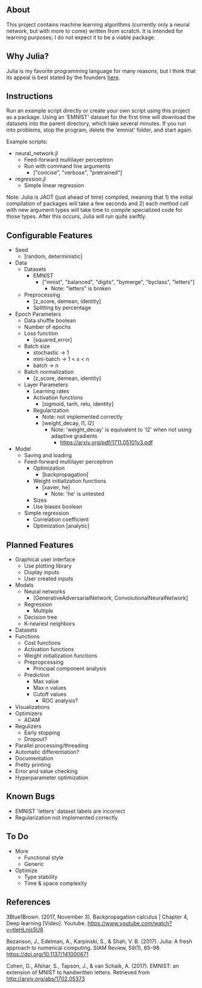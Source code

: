 
## About

This project contains machine learning algorithms (currently only a neural network, but with more to come) written from scratch. It is intended for learning purposes; I do not expect it to be a viable package.

## Why Julia?

Julia is my favorite programming language for many reasons, but I think that its appeal is best stated by the founders [here](https://julialang.org/blog/2012/02/why-we-created-julia/).


## Instructions

Run an example script directly or create your own script using this project as a package. Using an 'EMNIST' dataset for the first time will download the datasets into the parent directory, which take several minutes. If you run into problems, stop the program, delete the 'emnist' folder, and start again.

Example scripts:
- neural_network.jl
    - Feed-forward multilayer perceptron
    - Run with command line arguments
        - ["concise", "verbose", "pretrained"]
- regression.jl
    - Simple linear regression

Note: Julia is JAOT (just ahead of time) compiled, meaning that 1) the initial compilation of packages will take a few seconds and 2) each method call with new argument types will take time to compile specialized code for those types. After this occurs, Julia will run quite swiftly.


## Configurable Features

- Seed
    - [random, deterministic]
- Data
    - Datasets
        - EMNIST
            - ["mnist", "balanced", "digits", "bymerge", "byclass", "letters"]
                - Note: "letters" is broken
    - Preprocessing
        - [z_score, demean, identity]
        - Splitting by percentage
- Epoch Parameters
    - Data shuffle boolean
    - Number of epochs
    - Loss function
        - [squared_error]
    - Batch size
        - stochastic -> 1
        - mini-batch -> 1 < x < n
        - batch -> n
    - Batch normalization
        - [z_score, demean, identity]
    - Layer Parameters
        - Learning rates
        - Activation functions
            - [sigmoid, tanh, relu, identity]
        - Regularization
            - Note: not implemented correctly
            - [weight_decay, l1, l2]
                - Note: 'weight_decay' is equivalent to 'l2' when not using adaptive gradients
                    - https://arxiv.org/pdf/1711.05101v3.pdf
- Model
    - Saving and loading
    - Feed-forward multilayer perceptron
        - Optimization
            - [backpropagation]
        - Weight initialization functions
            - [xavier, he]
                - Note: 'he' is untested
        - Sizes
        - Use biases boolean
    - Simple regression
        - Correlation coefficient
        - Optimization
            [analytic]

## Planned Features

- Graphical user interface
    - Use plotting library
    - Display inputs
    - User created inputs
- Models
    - Neural networks
        - [GenerativeAdversarialNetwork, ConvolutionalNeuralNetwork]
    - Regression
        - Multiple
    - Decision tree
    - K-nearest neighbors
- Datasets
- Functions
    - Cost functions
    - Activation functions
    - Weight initialization functions
    - Prepropcessing
        - Principal component analysis
    - Prediction
        - Max value
        - Max n values
        - Cutoff values
            - ROC analysis?
- Visualizations
- Optimizers
    - ADAM
- Regulizers
    - Early stopping
    - Dropout?
- Parallel processing/threading
- Automatic differentiation?
- Documentation
- Pretty printing
- Error and value checking
- Hyperparameter optimization


## Known Bugs

- EMNIST 'letters' dataset labels are incorrect
- Regularization not implemented correctly


## To Do

- More
    - Functional style
    - Generic
- Optimize
    - Type stability
    - Time & space complexity


## References

3Blue1Brown. (2017, November 3). Backpropagation calculus | Chapter 4, Deep learning [Video]. Youtube. https://www.youtube.com/watch?v=tIeHLnjs5U8

Bezanson, J., Edelman, A., Karpinski, S., & Shah, V. B. (2017). Julia: A fresh approach to numerical computing. SIAM Review, 59(1), 65–98. https://doi.org/10.1137/141000671

Cohen, G., Afshar, S., Tapson, J., & van Schaik, A. (2017). EMNIST: an extension of MNIST to handwritten letters. Retrieved from http://arxiv.org/abs/1702.05373
